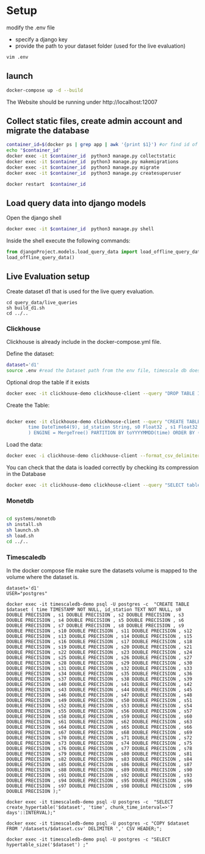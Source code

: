 # Setup 

modify the .env file
- specify a django key
- provide the path to your dataset folder (used for the live evaluation)
```bash
vim .env
```  

## launch

```bash
docker-compose up -d --build
```  
The Website should be running under http://localhost:12007

## Collect static files, create admin account and migrate the database

```bash
container_id=$(docker ps | grep app | awk '{print $1}') #or find id of "app" with docker ps
echo "$container_id"
docker exec -it $container_id  python3 manage.py collectstatic
docker exec -it $container_id  python3 manage.py makemigrations
docker exec -it $container_id  python3 manage.py migrate
docker exec -it $container_id  python3 manage.py createsuperuser

docker restart  $container_id
```

## Load query data into django models

Open the django shell
```bash
docker exec -it $container_id  python3 manage.py shell
```  

Inside the shell execute the following commands:
```python
from djangoProject.models.load_query_data import load_offline_query_data
load_offline_query_data()
```



## Live Evaluation  setup


Create dataset d1 that is used for the live query evaluation.
```shell
cd query_data/live_queries
sh build_d1.sh
cd ../..
```

### Clickhouse
Clickhouse is already include in the docker-compose.yml file.

Define the dataset:
```bash
dataset='d1'
source .env #read the Dataset path from the env file, timescale db does this when docker ist started already
```  

Optional drop the table if it exists
```bash 
docker exec -it clickhouse-demo clickhouse-client --query "DROP TABLE IF EXISTS $dataset;"
```  

Create the Table:
```bash

docker exec -it clickhouse-demo clickhouse-client --query "CREATE TABLE IF NOT EXISTS $dataset (  \
        time DateTime64(9), id_station String, s0 Float32 , s1 Float32 , s2 Float32 , s3 Float32 , s4 Float32 , s5 Float32 , s6 Float32 , s7 Float32 , s8 Float32 , s9 Float32 , s10 Float32 , s11 Float32 , s12 Float32 , s13 Float32 , s14 Float32 , s15 Float32 , s16 Float32 , s17 Float32 , s18 Float32 , s19 Float32 , s20 Float32 , s21 Float32 , s22 Float32 , s23 Float32 , s24 Float32 , s25 Float32 , s26 Float32 , s27 Float32 , s28 Float32 , s29 Float32 , s30 Float32 , s31 Float32 , s32 Float32 , s33 Float32 , s34 Float32 , s35 Float32 , s36 Float32 , s37 Float32 , s38 Float32 , s39 Float32 , s40 Float32 , s41 Float32 , s42 Float32 , s43 Float32 , s44 Float32 , s45 Float32 , s46 Float32 , s47 Float32 , s48 Float32 , s49 Float32 , s50 Float32 , s51 Float32 , s52 Float32 , s53 Float32 , s54 Float32 , s55 Float32 , s56 Float32 , s57 Float32 , s58 Float32 , s59 Float32 , s60 Float32 , s61 Float32 , s62 Float32 , s63 Float32 , s64 Float32 , s65 Float32 , s66 Float32 , s67 Float32 , s68 Float32 , s69 Float32 , s70 Float32 , s71 Float32 , s72 Float32 , s73 Float32 , s74 Float32 , s75 Float32 , s76 Float32 , s77 Float32 , s78 Float32 , s79 Float32 , s80 Float32 , s81 Float32 , s82 Float32 , s83 Float32 , s84 Float32 , s85 Float32 , s86 Float32 , s87 Float32 , s88 Float32 , s89 Float32 , s90 Float32 , s91 Float32 , s92 Float32 , s93 Float32 , s94 Float32 , s95 Float32 , s96 Float32 , s97 Float32 , s98 Float32 , s99 Float32 \
        ) ENGINE = MergeTree() PARTITION BY toYYYYMMDD(time) ORDER BY (id_station, time) Primary key (id_station, time);"

```  

Load the data:
```bash
docker exec -i clickhouse-demo clickhouse-client --format_csv_delimiter="," -q "INSERT INTO $dataset FORMAT CSV" < $DATASET_PATH/$dataset.csv
```  

You can check that the data is loaded correctly by checking its compression in the Database
```bash
docker exec -it clickhouse-demo clickhouse-client --query "SELECT table, formatReadableSize(sum(bytes)) as size FROM system.parts WHERE active AND table='$dataset' GROUP BY table;"
```  

###  Monetdb
```bash

cd systems/monetdb
sh install.sh 
sh launch.sh
sh load.sh 
cd ../..
```  


###  Timescaledb
In the docker compose file make sure the datasets volume is
mapped to the volume where the dataset is.

```shell
dataset='d1'
USER="postgres"

docker exec -it timescaledb-demo psql -U postgres -c  "CREATE TABLE $dataset ( time TIMESTAMP NOT NULL, id_station TEXT NOT NULL, s0 DOUBLE PRECISION , s1 DOUBLE PRECISION , s2 DOUBLE PRECISION , s3 DOUBLE PRECISION , s4 DOUBLE PRECISION , s5 DOUBLE PRECISION , s6 DOUBLE PRECISION , s7 DOUBLE PRECISION , s8 DOUBLE PRECISION , s9 DOUBLE PRECISION , s10 DOUBLE PRECISION , s11 DOUBLE PRECISION , s12 DOUBLE PRECISION , s13 DOUBLE PRECISION , s14 DOUBLE PRECISION , s15 DOUBLE PRECISION , s16 DOUBLE PRECISION , s17 DOUBLE PRECISION , s18 DOUBLE PRECISION , s19 DOUBLE PRECISION , s20 DOUBLE PRECISION , s21 DOUBLE PRECISION , s22 DOUBLE PRECISION , s23 DOUBLE PRECISION , s24 DOUBLE PRECISION , s25 DOUBLE PRECISION , s26 DOUBLE PRECISION , s27 DOUBLE PRECISION , s28 DOUBLE PRECISION , s29 DOUBLE PRECISION , s30 DOUBLE PRECISION , s31 DOUBLE PRECISION , s32 DOUBLE PRECISION , s33 DOUBLE PRECISION , s34 DOUBLE PRECISION , s35 DOUBLE PRECISION , s36 DOUBLE PRECISION , s37 DOUBLE PRECISION , s38 DOUBLE PRECISION , s39 DOUBLE PRECISION , s40 DOUBLE PRECISION , s41 DOUBLE PRECISION , s42 DOUBLE PRECISION , s43 DOUBLE PRECISION , s44 DOUBLE PRECISION , s45 DOUBLE PRECISION , s46 DOUBLE PRECISION , s47 DOUBLE PRECISION , s48 DOUBLE PRECISION , s49 DOUBLE PRECISION , s50 DOUBLE PRECISION , s51 DOUBLE PRECISION , s52 DOUBLE PRECISION , s53 DOUBLE PRECISION , s54 DOUBLE PRECISION , s55 DOUBLE PRECISION , s56 DOUBLE PRECISION , s57 DOUBLE PRECISION , s58 DOUBLE PRECISION , s59 DOUBLE PRECISION , s60 DOUBLE PRECISION , s61 DOUBLE PRECISION , s62 DOUBLE PRECISION , s63 DOUBLE PRECISION , s64 DOUBLE PRECISION , s65 DOUBLE PRECISION , s66 DOUBLE PRECISION , s67 DOUBLE PRECISION , s68 DOUBLE PRECISION , s69 DOUBLE PRECISION , s70 DOUBLE PRECISION , s71 DOUBLE PRECISION , s72 DOUBLE PRECISION , s73 DOUBLE PRECISION , s74 DOUBLE PRECISION , s75 DOUBLE PRECISION , s76 DOUBLE PRECISION , s77 DOUBLE PRECISION , s78 DOUBLE PRECISION , s79 DOUBLE PRECISION , s80 DOUBLE PRECISION , s81 DOUBLE PRECISION , s82 DOUBLE PRECISION , s83 DOUBLE PRECISION , s84 DOUBLE PRECISION , s85 DOUBLE PRECISION , s86 DOUBLE PRECISION , s87 DOUBLE PRECISION , s88 DOUBLE PRECISION , s89 DOUBLE PRECISION , s90 DOUBLE PRECISION , s91 DOUBLE PRECISION , s92 DOUBLE PRECISION , s93 DOUBLE PRECISION , s94 DOUBLE PRECISION , s95 DOUBLE PRECISION , s96 DOUBLE PRECISION , s97 DOUBLE PRECISION , s98 DOUBLE PRECISION , s99 DOUBLE PRECISION );"
```

```shell 
docker exec -it timescaledb-demo psql -U postgres -c  "SELECT create_hypertable('$dataset', 'time', chunk_time_interval=>'7 days'::INTERVAL);"
```

```shell
docker exec -it timescaledb-demo psql -U postgres -c "COPY $dataset FROM '/datasets/$dataset.csv' DELIMITER ',' CSV HEADER;";
```

```shell
docker exec -it timescaledb-demo psql -U postgres -c "SELECT hypertable_size('$dataset') ;"
```
